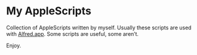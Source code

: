 My AppleScripts
===============

Collection of AppleScripts written by myself. Usually these scripts are used with [Alfred.app](http://www.alfredapp.com/). Some scripts are useful, some aren’t.

Enjoy.
